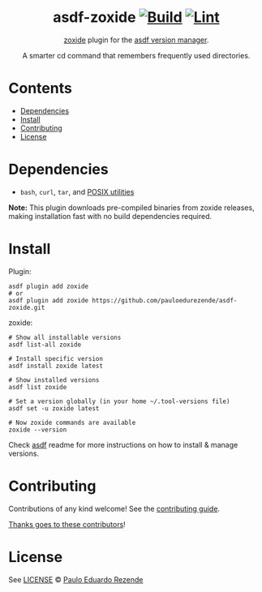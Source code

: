 <div align="center">

# asdf-zoxide [![Build](https://github.com/pauloedurezende/asdf-zoxide/actions/workflows/build.yml/badge.svg)](https://github.com/pauloedurezende/asdf-zoxide/actions/workflows/build.yml) [![Lint](https://github.com/pauloedurezende/asdf-zoxide/actions/workflows/lint.yml/badge.svg)](https://github.com/pauloedurezende/asdf-zoxide/actions/workflows/lint.yml)

[zoxide](https://github.com/ajeetdsouza/zoxide) plugin for the [asdf version manager](https://asdf-vm.com).

A smarter cd command that remembers frequently used directories.

</div>

# Contents

- [Dependencies](#dependencies)
- [Install](#install)
- [Contributing](#contributing)
- [License](#license)

# Dependencies

- `bash`, `curl`, `tar`, and [POSIX utilities](https://pubs.opengroup.org/onlinepubs/9699919799/idx/utilities.html)

**Note:** This plugin downloads pre-compiled binaries from zoxide releases, making installation fast with no build dependencies required.

# Install

Plugin:

```shell
asdf plugin add zoxide
# or
asdf plugin add zoxide https://github.com/pauloedurezende/asdf-zoxide.git
```

zoxide:

```shell
# Show all installable versions
asdf list-all zoxide

# Install specific version
asdf install zoxide latest

# Show installed versions
asdf list zoxide

# Set a version globally (in your home ~/.tool-versions file)
asdf set -u zoxide latest

# Now zoxide commands are available
zoxide --version
```

Check [asdf](https://github.com/asdf-vm/asdf) readme for more instructions on how to
install & manage versions.

# Contributing

Contributions of any kind welcome! See the [contributing guide](contributing.md).

[Thanks goes to these contributors](https://github.com/pauloedurezende/asdf-zoxide/graphs/contributors)!

# License

See [LICENSE](LICENSE) © [Paulo Eduardo Rezende](https://github.com/pauloedurezende/)
